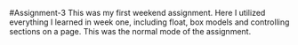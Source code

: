 #Assignment-3
This was my first weekend assignment. Here I utilized everything I learned in
week one, including float, box models and controlling sections on a page. This
was the normal mode of the assignment.
